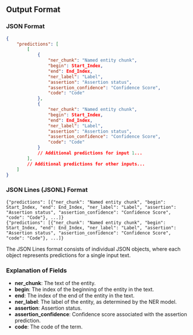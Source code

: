 ## Output Format

### JSON Format

```json
{
    "predictions": [
        [
            {
                "ner_chunk": "Named entity chunk",
                "begin": Start_Index,
                "end": End_Index,
                "ner_label": "Label",
                "assertion": "Assertion status",
                "assertion_confidence": "Confidence Score",
                "code": "Code"
            },
            {
                "ner_chunk": "Named entity chunk",
                "begin": Start_Index,
                "end": End_Index,
                "ner_label": "Label",
                "assertion": "Assertion status",
                "assertion_confidence": "Confidence Score",
                "code": "Code"
            }
            // Additional predictions for input 1...
        ],
        // Additional predictions for other inputs...
    ]
}
```

### JSON Lines (JSONL) Format

```
{"predictions": [{"ner_chunk": "Named entity chunk", "begin": Start_Index, "end": End_Index, "ner_label": "Label", "assertion": "Assertion status", "assertion_confidence": "Confidence Score", "code": "Code"}, ...]}
{"predictions": [{"ner_chunk": "Named entity chunk", "begin": Start_Index, "end": End_Index, "ner_label": "Label", "assertion": "Assertion status", "assertion_confidence": "Confidence Score", "code": "Code"}, ...]}
```

The JSON Lines format consists of individual JSON objects, where each object represents predictions for a single input text.

### Explanation of Fields

- **ner_chunk**: The text of the entity.
- **begin**: The index of the beginning of the entity in the text.
- **end**: The index of the end of the entity in the text.
- **ner_label**: The label of the entity, as determined by the NER model.
- **assertion**: Assertion status.
- **assertion_confidence**: Confidence score associated with the assertion prediction.
- **code**: The code of the term.